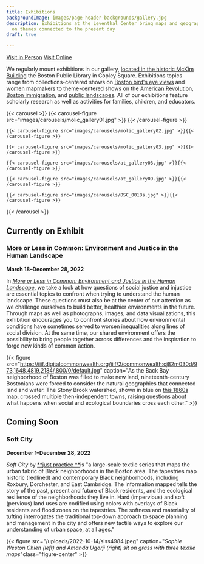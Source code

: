 ```yaml
---
title: Exhibitions
backgroundImage: images/page-header-backgrounds/gallery.jpg
description: Exhibitions at the Leventhal Center bring maps and geography to life
  on themes connected to the present day
draft: true

---
```

<p class="text-center"> <a class="btn btn-primary btn-primary-outline mb-2" href="./visit"><i class="fas fa-walking me-1"></i> Visit in Person</a> <a class="btn btn-primary btn-primary-outline mb-2" href="../digital-exhibitions/more-or-less-in-common/"><i class="fas fa-desktop me-1 "></i> Visit Online</a> </p>

We regularly mount exhibitions in our gallery, [located in the historic McKim Building](about/hours-directions) the Boston Public Library in Copley Square. Exhibitions topics range from collections-centered shows on [Boston bird's eye views](https://collections.leventhalmap.org/exhibits/16) and [women mapmakers](https://collections.leventhalmap.org/exhibits/6) to theme-centered shows on the [American Revolution](https://collections.leventhalmap.org/exhibits/3), [Boston immigration](https://collections.leventhalmap.org/exhibits/19), and [public landscapes](https://collections.leventhalmap.org/exhibits/19). All of our exhibitions feature scholarly research as well as activities for families, children, and educators.

{{< carousel >}}
{{< carousel-figure src="images/carousels/molic_gallery01.jpg" >}}
{{< /carousel-figure >}}

    {{< carousel-figure src="images/carousels/molic_gallery02.jpg" >}}{{< /carousel-figure >}}
    
    {{< carousel-figure src="images/carousels/molic_gallery03.jpg" >}}{{< /carousel-figure >}}
    
    {{< carousel-figure src="images/carousels/at_gallery03.jpg" >}}{{< /carousel-figure >}}
    
    {{< carousel-figure src="images/carousels/at_gallery09.jpg" >}}{{< /carousel-figure >}}
    
    {{< carousel-figure src="images/carousels/DSC_0018s.jpg" >}}{{< /carousel-figure >}}

{{< /carousel >}}

## Currently on Exhibit

### More or Less in Common: Environment and Justice in the Human Landscape

**March 18–December 28, 2022**

In [_More or Less in Common: Environment and Justice in the Human Landscape_,](https://www.leventhalmap.org/digital-exhibitions/more-or-less-in-common/) we take a look at how questions of social justice and injustice are essential topics to confront when trying to understand the human landscape. These questions must also be at the center of our attention as we challenge ourselves to build better, healthier environments in the future. Through maps as well as photographs, images, and data visualizations, this exhibition encourages you to confront stories about how environmental conditions have sometimes served to worsen inequalities along lines of social division. At the same time, our shared environment offers the possibility to bring people together across differences and the inspiration to forge new kinds of common action.

{{< figure src="https://iiif.digitalcommonwealth.org/iiif/2/commonwealth:cj82m030d/973,1648,4819,2184/,800/0/default.jpg" caption="As the Back Bay neighborhood of Boston was filled to make new land, nineteenth-century Bostonians were forced to consider the natural geographies that connected land and water. The Stony Brook watershed, shown in blue on [this 1860s map](https://collections.leventhalmap.org/search/commonwealth:cj82m029n), crossed multiple then-independent towns, raising questions about what happens when social and ecological boundaries cross each other." >}}

## Coming Soon 

### Soft City

**December 1–December 28, 2022**

_Soft City_ by [**just practice **](https://justpractice.work/)is "a large-scale textile series that maps the urban fabric of Black neighborhoods in the Boston area. The tapestries map historic (redlined) and contemporary Black neighborhoods, including Roxbury, Dorchester, and East Cambridge. The information mapped tells the story of the past, present and future of Black residents, and the ecological resilience of the neighborhoods they live in. Hard (impervious) and soft (pervious) land uses are codified using colors with overlays of Black residents and flood zones on the tapestries. The softness and materiality of tufting interrogates the traditional top-down approach to space planning and management in the city and offers new tactile ways to explore our understanding of urban space, at all ages.”

{{< figure src="/uploads/2022-10-14/siss4984.jpeg" caption="_Sophie Weston Chien (left) and Amanda Ugorji (right) sit on grass with three textile maps_"class="figure-center" >}}